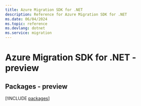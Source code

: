 ```yaml
---
title: Azure Migration SDK for .NET
description: Reference for Azure Migration SDK for .NET
ms.date: 06/04/2024
ms.topic: reference
ms.devlang: dotnet
ms.service: migration
---
```

# Azure Migration SDK for .NET - preview
## Packages - preview
[!INCLUDE [packages](migration-index.md)]